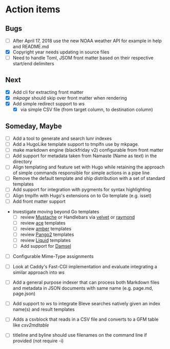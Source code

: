
# Action items

## Bugs

+ [ ] After April 17, 2018 use the new NOAA weather API for example in help and README.md
+ [x] Copyright year needs updating in source files
+ [ ] Need to handle Toml, JSOM front matter based on their respective start/end delimiters

## Next

+ [x] Add cli for extracting front matter
+ [x] *mkpage* should skip over front matter when rendering
+ [x] Add simple redirect support to _ws_
    + [x] via simple CSV file (from target column, to destination column)

## Someday, Maybe

+ [ ] Add a tool to generate and search lunr indexes
+ [ ] Add a HugoLike template support to tmplfn use by mkpage.
+ [ ] make markdown engine (blackfriday v2) configurable from front matter
+ [ ] Add support for metadata taken from Namaste (Name as text) in the directory
+ [ ] Align templating and feature set with Hugo while retaining the approach of simple commands responsible for simple actions in a pipe line
+ [ ] Remove the default template and ship distribution with a set of standard templates
+ [ ] Add support for integration with pygments for syntax highlighting
+ [ ] Align tmplfn with Hugo's extensions on to Go template (e.g. isset)
+ [ ] Add front matter support
+ Investigate moving beyond Go templates 
    + [ ] review [Mustache](https://github.com/hoisie/mustache) or Handlebars via [velvet](https://github.com/gobuffalo/velvet) or [raymond](https://github.com/aymerick/raymond)
    + [ ] review [ace](https://github.com/yosssi/ace) templates
    + [ ] review [amber](https://github.com/eknkc/amber) templates
    + [ ] review [Pango2](https://github.com/flosch/pongo2) templates
    + [ ] review [Liquid](https://github.com/osteele/liquid) templates
    + [ ] Add support for [Damsel](https://github.com/dskinner/damsel)
+ [ ] Configurable Mime-Type assignments
+ [ ] Look at Caddy's Fast-CGI implementation and evaluate integrating a similar approach into _ws_
+ [ ] Add a general purpose indexer that can process both Markdown files and metadata in JSON documents with same name (e.g. page.md, page.json)
+ [ ] Add support to _ws_ to integrate Bleve searches natively given an index name(s) and result templates
+ [ ] Adds a csvblock that reads in a CSV file and converts to a GFM table like _csv2mdtable_
+ [ ] titleline and byline should use filenames on the command line if provided (not require -i)

